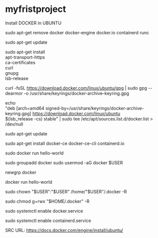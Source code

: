 # myfristproject

Install DOCKER in UBUNTU

sudo apt-get remove docker docker-engine docker.io containerd runc

sudo apt-get update


sudo apt-get install \
    apt-transport-https \
    ca-certificates \
    curl \
    gnupg \
    lsb-release


curl -fsSL https://download.docker.com/linux/ubuntu/gpg | sudo gpg --dearmor -o /usr/share/keyrings/docker-archive-keyring.gpg


echo \
  "deb [arch=amd64 signed-by=/usr/share/keyrings/docker-archive-keyring.gpg] https://download.docker.com/linux/ubuntu \
  $(lsb_release -cs) stable" | sudo tee /etc/apt/sources.list.d/docker.list > /dev/null


sudo apt-get update

sudo apt-get install docker-ce docker-ce-cli containerd.io


sudo docker run hello-world




sudo groupadd docker
sudo usermod -aG docker $USER

newgrp docker 

docker run hello-world


 sudo chown "$USER":"$USER" /home/"$USER"/.docker -R

sudo chmod g+rwx "$HOME/.docker" -R




sudo systemctl enable docker.service

sudo systemctl enable containerd.service



SRC URL: https://docs.docker.com/engine/install/ubuntu/


